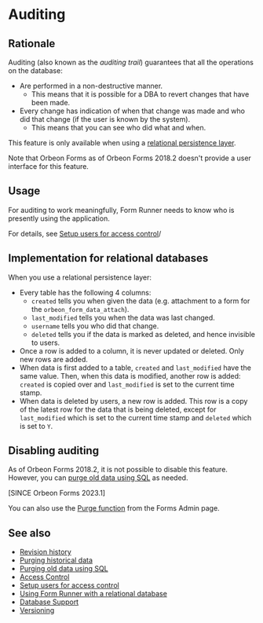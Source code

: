 # Auditing

## Rationale

Auditing (also known as the *auditing trail*) guarantees that all the operations on the database:

- Are performed in a non-destructive manner.
    - This means that it is possible for a DBA to revert changes that have been made.
- Every change has indication of when that change was made and who did that change (if the user is known by the system).
    - This means that you can see who did what and when.

This feature is only available when using a [relational persistence layer](relational-db.md).

Note that Orbeon Forms as of Orbeon Forms 2018.2 doesn't provide a user interface for this feature.

## Usage

For auditing to work meaningfully, Form Runner needs to know who is presently using the application.

For details, see [Setup users for access control](/form-runner/access-control/users.md)/

## Implementation for relational databases

When you use a relational persistence layer:

- Every table has the following 4 columns:
    - `created` tells you when given the data (e.g. attachment to a form for the `orbeon_form_data_attach`).
    - `last_modified` tells you when the data was last changed.
    - `username` tells you who did that change.
    - `deleted` tells you if the data is marked as deleted, and hence invisible to users.
- Once a row is added to a column, it is never updated or deleted. Only new rows are added.
- When data is first added to a table, `created` and `last_modified` have the same value. Then, when this data is modified, another row is added: `created` is copied over and `last_modified` is set to the current time stamp.
- When data is deleted by users, a new row is added. This row is a copy of the latest row for the data that is being deleted, except for `last_modified` which is set to the current time stamp and `deleted` which is set to `Y`.

## Disabling auditing

As of Orbeon Forms 2018.2, it is not possible to disable this feature. However, you can [purge old data using SQL](/form-runner/persistence/purging-old-data.md) as needed.

[SINCE Orbeon Forms 2023.1]

You can also use the [Purge function](/form-runner/feature/purging-historical-data.md) from the Forms Admin page.

## See also

- [Revision history](/form-runner/feature/revision-history.md)
- [Purging historical data](/form-runner/feature/purging-historical-data.md)
- [Purging old data using SQL](/form-runner/persistence/purging-old-data.md)
- [Access Control](/form-runner/access-control/README.md)
- [Setup users for access control](/form-runner/access-control/users.md)
- [Using Form Runner with a relational database](relational-db.md)
- [Database Support](db-support.md)
- [Versioning](/form-runner/feature/versioning.md)
